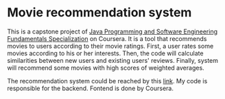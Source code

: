 # Movie recommendation system

This is a capstone project of [Java Programming and Software Engineering Fundamentals Specialization](https://www.coursera.org/specializations/java-programming) on Coursera. It is a tool that recommends movies to users according to their movie ratings. First, a user rates some movies according to his or her interests. Then, the code will calculate similarities between new users and existing users' reviews. Finally, system will recommend some movies with high scores of weighted averages. 

The recommendation system could be reached by this [link](https://www.dukelearntoprogram.com//capstone/recommender.php?id=WFx9MjTmtzvgdy). My code is responsible for the backend. Fontend is done by Coursera.
